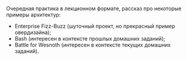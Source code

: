 Очередная практика в лекционном формате, рассказ про некоторые примеры архитектур:

- Enterprise Fizz-Buzz (шуточный проект, но прекрасный пример овердизайна);
- Bash (интересен в контексте прошлых домашних заданий);
- Battle for Wesnoth (интересен в контексте текущих домашних заданий).
